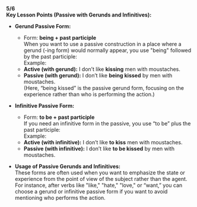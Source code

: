 **5/6**  
**Key Lesson Points (Passive with Gerunds and Infinitives):**

- **Gerund Passive Form:**
    
    - Form: **being + past participle**  
        When you want to use a passive construction in a place where a gerund (-ing form) would normally appear, you use "being" followed by the past participle:  
        Example:
    - **Active (with gerund):** I don’t like **kissing** men with moustaches.
    - **Passive (with gerund):** I don’t like **being kissed** by men with moustaches.  
        (Here, “being kissed” is the passive gerund form, focusing on the experience rather than who is performing the action.)
- **Infinitive Passive Form:**
    
    - Form: **to be + past participle**  
        If you need an infinitive form in the passive, you use “to be” plus the past participle:  
        Example:
    - **Active (with infinitive):** I don’t like **to kiss** men with moustaches.
    - **Passive (with infinitive):** I don’t like **to be kissed** by men with moustaches.
- **Usage of Passive Gerunds and Infinitives:**  
    These forms are often used when you want to emphasize the state or experience from the point of view of the subject rather than the agent. For instance, after verbs like "like," "hate," "love," or “want,” you can choose a gerund or infinitive passive form if you want to avoid mentioning who performs the action.